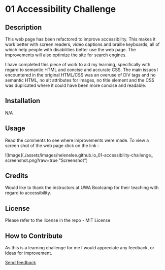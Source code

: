 # 01 Accessibility Challenge

## Description
This web page has been refactored to improve accessibility. This makes it work better with screen readers, video captions and braille keyboards, all of which help people with disabilities better use the web page. The improvements will also optimize the site for search engines.

I have completed this piece of work to aid my learning, specifically with regard to semantic HTML and concise and accurate CSS. The main issues I encountered in the original HTML/CSS was an overuse of DIV tags and no semantic HTML, no alt attributes for images, no title element and the CSS was duplicated where it could have been more concise and readable.

## Installation

N/A

## Usage

Read the comments to see where improvements were made.
To view a screen shot of the web page click on the link : 

![Image](./assets/images/helenelee.github.io_01-accessibility-challenge_ screenshot.png?raw=true "Screenshot")

## Credits

Would like to thank the instructors at UWA Bootcamp for their teaching with regard to accessibility.

## License

Please refer to the license in the repo - MIT License

## How to Contribute

As this is a learning challenge for me I would appreciate any feedback, or ideas for improvement.

[Send feedback](mailto:helenelee3@outlook.com)
